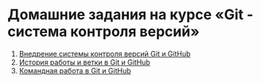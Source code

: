 # Домашние задания на курсе «Git - система контроля версий»

1. [Внедрение системы контроля версий Git и GitHub](./1.1-introduction)
2. [История работы и ветки в Git и GitHub](./1.2-branch)
3. [Командная работа в Git и GitHub](./1.3-remote)